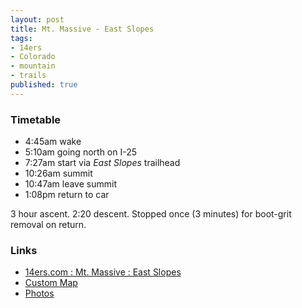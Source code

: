 ```yaml
---
layout: post
title: Mt. Massive - East Slopes
tags:
- 14ers
- Colorado
- mountain
- trails
published: true
---
```

### Timetable ###
- 4:45am wake
- 5:10am going north on I-25
- 7:27am start via _East Slopes_ trailhead
- 10:26am summit
- 10:47am leave summit
- 1:08pm return to car

3 hour ascent. 2:20 descent.
Stopped once (3 minutes) for boot-grit removal on return.

### Links ###
- [14ers.com : Mt. Massive : East Slopes](http://www.14ers.com/routemain.php?route=mass1&peak=Mt.+Massive)
- [Custom Map](http://maps.google.com/maps/ms?ie=UTF&msa=0&msid=201743294288417288391.0004e3ed742e96f1a6257)
- [Photos](https://www.dropbox.com/sc/0jjyulguytvf99r/Q92dZZEg3F)
